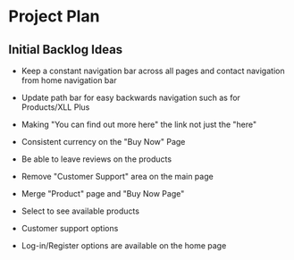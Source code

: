 # Project Plan

## Initial Backlog Ideas

- Keep a constant navigation bar across all pages and contact navigation from home navigation bar
- Update path bar for easy backwards navigation such as for Products/XLL Plus
- Making "You can find out more here" the link not just the "here"

- Consistent currency on the "Buy Now" Page
- Be able to leave reviews on the products
- Remove "Customer Support" area on the main page
- Merge "Product" page and "Buy Now Page"

- Select to see available products
- Customer support options
- Log-in/Register options are available on the home page
